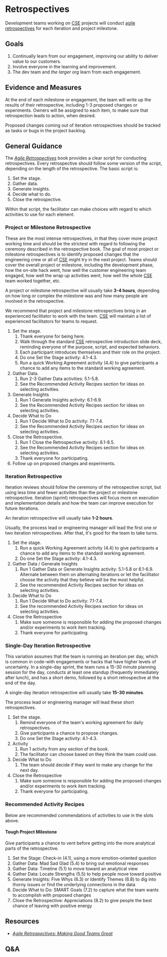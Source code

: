 # Retrospectives

Development teams working on [CSE](../../CSE.md) projects will conduct [agile retrospectives](https://www.amazon.com/Agile-Retrospectives-Making-Teams-Great/dp/0977616649) for each iteration and project milestone.

## Goals

1. Continually learn from our engagement, improving our ability to deliver value to our customers.
1. Involve everyone in the learning and improvement.
1. The dev team and *the larger org* learn from each engagement.

## Evidence and Measures

At the end of each milestone or engagement, the team will write up the results of their retrospective, including 1-3 proposed changes or experiments. Owners will be assigned to each item, to make sure that retrospection leads to action, when desired.

Proposed changes coming out of iteration retrospectives should be tracked as tasks or bugs in the project backlog.

## General Guidance

The [*Agile Retrospectives*](https://www.amazon.com/Agile-Retrospectives-Making-Teams-Great/dp/0977616649) book provides a clear script for conducting retrospectives. Every retrospective should follow some version of the script, depending on the length of the retrospective. The basic script is:

1. Set the stage.
1. Gather data.
1. Generate insights.
1. Decide what to do.
1. Close the retrospective.

Within that script, the facilitator can make choices with regard to which activities to use for each element.

### Project or Milestone Retrospective

These are the most intense retrospectives, in that they cover more project working time and should be the strictest with regard to following the ceremony described in the retrospective book. The goal of most project or milestone retrospectives is to identify proposed changes that the engineering crew or all of [CSE](../../CSE.md) might try in the next project. Teams should cover the overall project or milestone, including the development phase, how the on-site hack went, how well the customer engineering team engaged, how well the wrap up activities went, how well the whole [CSE](../../CSE.md) team worked together, etc.

A project or milestone retrospective will usually take **3-4 hours**, depending on how long or complex the milestone was and how many people are involved in the retrospective.

We recommend that project and milestone retrospectives bring in an experienced facilitator to work with the team. [CSE](../../CSE.md) will maintain a list of experienced facilitators for teams to request.

1. Set the stage.
    1. Thank everyone for being here.
    1. Walk through the standard [CSE](../../CSE.md) retrospective introduction slide deck, reminding everyone of the purpose, script, and expected behaviors.
    1. Each participant introduces themselves and their role on the project.
    1. Do one Set the Stage activity: 4.1-4.3.
    1. Run a quick Working Agreement activity (4.4) to give participants a chance to add any items to the standard working agreement.
1. Gather Data.
    1. Run 2-3 Gather Data activities: 5.1-5.8.
    1. See the Recommended Activity Recipes section for ideas on selecting activities.
1. Generate Insights
    1. Run 1 Generate Insights activity: 6.1-6.9.
    1. See the Recommended Activity Recipes section for ideas on selecting activities.
1. Decide What to Do
    1. Run 1 Decide What to Do activity: 7.1-7.4.
    1. See the Recommended Activity Recipes section for ideas on selecting activities.
1. Close the Retrospective.
    1. Run 1 Close the Retrospective activity: 8.1-8.5.
    1. See the Recommended Activity Recipes section for ideas on selecting activities.
    1. Thank everyone for participating.
1. Follow up on proposed changes and experiments.

### Iteration Retrospective

Iteration reviews should follow the ceremony of the retrospective script, but using less time and fewer activities than the project or milestone retrospective. Iteration (sprint) retrospectives will focus more on execution and implementation details and how the team can improve execution for future iterations.

An iteration retrospective will usually take **1-2 hours**.

Usually, the process lead or engineering manager will lead the first one or two iteration retrospectives. After that, it's good for the team to take turns.

1. Set the stage.
    1. Run a quick Working Agreement activity (4.4) to give participants a chance to add any items to the standard working agreement.
    1. Do one Set the Stage activity: 4.1-4.3.
1. Gather Data / Generate Insights
    1. Run 1 Gather Data or Generate Insights activity: 5.1-5.8 or 6.1-6.9. Alternate between them on alternating iterations or let the facilitator choose the activity that they believe will be the most helpful.
    1. See the recommended Activity Recipes section for ideas on selecting activities.
1. Decide What to Do
    1. Run 1 Decide What to Do activity: 7.1-7.4.
    1. See the recommended Activity Recipes section for ideas on selecting activities.
1. Close the Retrospective
    1. Make sure someone is responsible for adding the proposed changes and/or experiments to work item tracking.
    1. Thank everyone for participating.

### Single-Day Iteration Retrospective

This variation assumes that the team is running an iteration per day, which is common in code-with engagements or hacks that have higher levels of uncertainty. In a single-day sprint, the team runs a 15-30 minute planning session for the day, conducts at least one standup (frequently immediately after lunch), and has a short demo, followed by a short retrospective at the end of the day.

A single-day iteration retrospective will usually take **15-30 minutes**.

The process lead or engineering manager will lead these short retrospectives.

1. Set the stage.
    1. Remind everyone of the team's working agreement for daily retrospectives.
    1. Give participants a chance to propose changes.
    1. Do one Set the Stage activity: 4.1-4.3.
1. Activity
    1. Run 1 activity from any section of the book.
    1. The facilitator can choose based on they think the team could use.
1. Decide What to Do
    1. The team should decide if they want to make any change for the next day.
1. Close the Retrospective
    1. Make sure someone is responsible for adding the proposed changes and/or experiments to work item tracking.
    1. Thank everyone for participating.

### Recommended Activity Recipes

Below are recommended commendations of activities to use in the slots above.

#### Tough Project Milestone

Give participants a chance to vent before getting into the more analytical parts of the retrospective.

1. Set the Stage: Check-in (4.1), using a more emotion-oriented question
1. Gather Data: Mad Sad Glad (5.4) to bring out emotional responses
1. Gather Data: Timeline (5.1) to move toward an analytical view
1. Gather Data: Locate Strengths (5.5) to help people move toward positive
1. Generate Insights: Five Whys (6.3) or Identify Themes (6.8) to dig into thorny issues or find the underlying connections in the data
1. Decide What to Do: SMART Goals (7.2) to capture what the team wants to accomplish with proposed changes
1. Close the Retrospective: Appreciations (8.2) to give people the best chance of leaving with positive energy

## Resources

* [*Agile Retrospectives: Making Good Teams Great*](https://www.amazon.com/Agile-Retrospectives-Making-Teams-Great/dp/0977616649)

## Q&A
